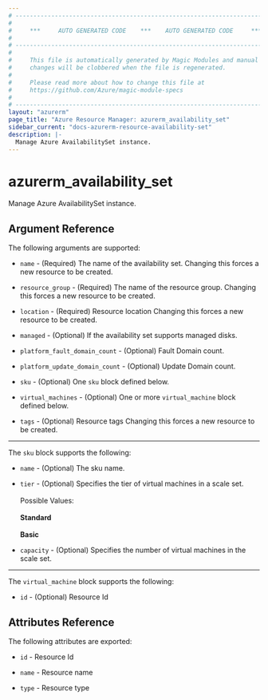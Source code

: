 ```yaml
---
# ----------------------------------------------------------------------------
#
#     ***     AUTO GENERATED CODE    ***    AUTO GENERATED CODE     ***
#
# ----------------------------------------------------------------------------
#
#     This file is automatically generated by Magic Modules and manual
#     changes will be clobbered when the file is regenerated.
#
#     Please read more about how to change this file at
#     https://github.com/Azure/magic-module-specs
#
# ----------------------------------------------------------------------------
layout: "azurerm"
page_title: "Azure Resource Manager: azurerm_availability_set"
sidebar_current: "docs-azurerm-resource-availability-set"
description: |-
  Manage Azure AvailabilitySet instance.
---
```


# azurerm_availability_set

Manage Azure AvailabilitySet instance.


## Argument Reference

The following arguments are supported:

* `name` - (Required) The name of the availability set. Changing this forces a new resource to be created.

* `resource_group` - (Required) The name of the resource group. Changing this forces a new resource to be created.

* `location` - (Required) Resource location Changing this forces a new resource to be created.

* `managed` - (Optional) If the availability set supports managed disks.

* `platform_fault_domain_count` - (Optional) Fault Domain count.

* `platform_update_domain_count` - (Optional) Update Domain count.

* `sku` - (Optional) One `sku` block defined below.

* `virtual_machines` - (Optional) One or more `virtual_machine` block defined below.

* `tags` - (Optional) Resource tags Changing this forces a new resource to be created.

---

The `sku` block supports the following:

* `name` - (Optional) The sku name.

* `tier` - (Optional) Specifies the tier of virtual machines in a scale set.<br /><br /> Possible Values:<br /><br /> **Standard**<br /><br /> **Basic**

* `capacity` - (Optional) Specifies the number of virtual machines in the scale set.

---

The `virtual_machine` block supports the following:

* `id` - (Optional) Resource Id

## Attributes Reference

The following attributes are exported:

* `id` - Resource Id

* `name` - Resource name

* `type` - Resource type
